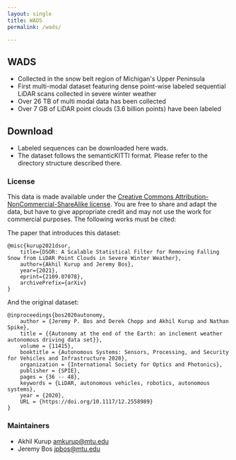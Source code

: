```yaml
---
layout: single
title: WADS
permalink: /wads/

---
```


## WADS ##
  * Collected in the snow belt region of Michigan's Upper Peninsula
  * First multi-modal dataset featuring dense point-wise labeled sequential LiDAR scans collected in severe winter weather
  * Over 26 TB of multi modal data has been collected
  * Over 7 GB of LiDAR point clouds (3.6 billion points) have been labeled

## Download ##
  * Labeled sequences can be downloaded here wads.
  * The dataset follows the semanticKITTI format. Please refer to the directory structure described there.

### License ###

This data is made available under the [Creative Commons Attribution-NonCommercial-ShareAlike license](https://creativecommons.org/licenses/by-nc-sa/4.0/). You are free to share and adapt the data, but have to give appropriate credit and may not use the work for commercial purposes.
The following works must be cited:

The paper that introduces this dataset:
```
@misc{kurup2021dsor,
	title={DSOR: A Scalable Statistical Filter for Removing Falling Snow from LiDAR Point Clouds in Severe Winter Weather}, 
	author={Akhil Kurup and Jeremy Bos},
	year={2021},
	eprint={2109.07078},
	archivePrefix={arXiv}
}
```

And the original dataset:
```
@inproceedings{bos2020autonomy,
	author = {Jeremy P. Bos and Derek Chopp and Akhil Kurup and Nathan Spike},
	title = {{Autonomy at the end of the Earth: an inclement weather autonomous driving data set}},
	volume = {11415},
	booktitle = {Autonomous Systems: Sensors, Processing, and Security for Vehicles and Infrastructure 2020},
	organization = {International Society for Optics and Photonics},
	publisher = {SPIE},
	pages = {36 -- 48},
	keywords = {LiDAR, autonomous vehicles, robotics, autonomous systems},
	year = {2020},
	URL = {https://doi.org/10.1117/12.2558989}
}
```

### Maintainers ###

* Akhil Kurup <amkurup@mtu.edu>
* Jeremy Bos <jpbos@mtu.edu>
